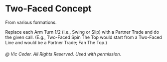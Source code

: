 
# Two-Faced Concept

From various formations.

Replace each Arm Turn 1/2 (i.e., Swing or Slip) with a
Partner Trade and do the given call.
(E.g., Two-Faced Spin The Top would start from a
Two-Faced Line and would be a Partner Trade; Fan The Top.)

###### @ Vic Ceder. All Rights Reserved.  Used with permission.
